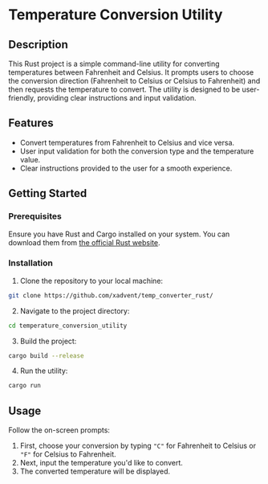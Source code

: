 # Temperature Conversion Utility

## Description

This Rust project is a simple command-line utility for converting temperatures between Fahrenheit and Celsius. It prompts users to choose the conversion direction (Fahrenheit to Celsius or Celsius to Fahrenheit) and then requests the temperature to convert. The utility is designed to be user-friendly, providing clear instructions and input validation.

## Features

- Convert temperatures from Fahrenheit to Celsius and vice versa.
- User input validation for both the conversion type and the temperature value.
- Clear instructions provided to the user for a smooth experience.

## Getting Started

### Prerequisites

Ensure you have Rust and Cargo installed on your system. You can download them from [the official Rust website](https://www.rust-lang.org/tools/install).

### Installation

1. Clone the repository to your local machine:

```bash
git clone https://github.com/xadvent/temp_converter_rust/
```

2. Navigate to the project directory:

```bash
cd temperature_conversion_utility
```

3. Build the project:

```bash
cargo build --release
```

4. Run the utility:

```bash
cargo run
```

## Usage

Follow the on-screen prompts:

1. First, choose your conversion by typing `"C"` for Fahrenheit to Celsius or `"F"` for Celsius to Fahrenheit.
2. Next, input the temperature you'd like to convert.
3. The converted temperature will be displayed.
